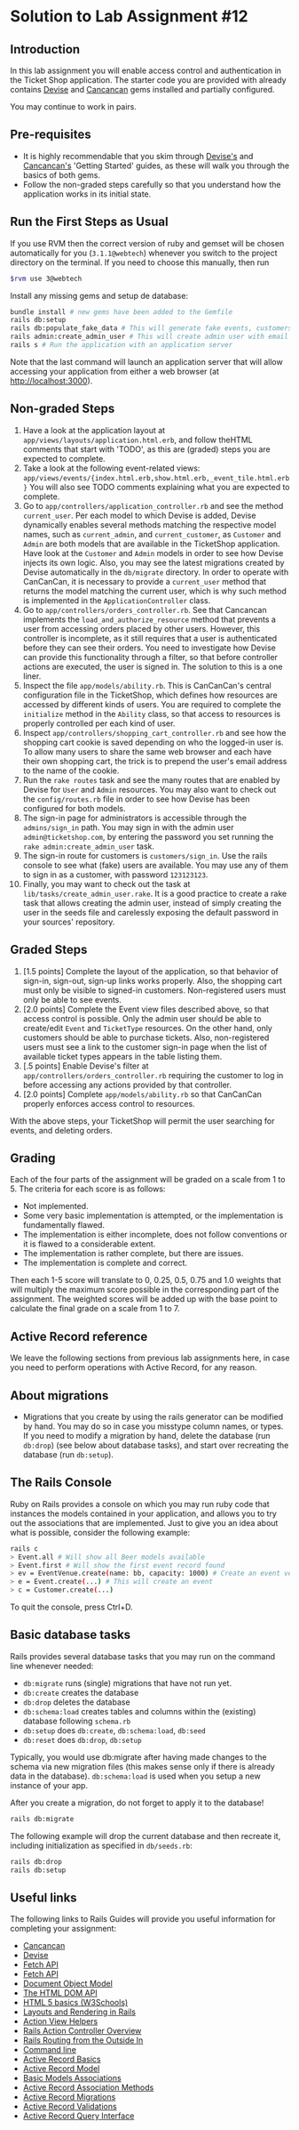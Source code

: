 # Solution to Lab Assignment #12

## Introduction

In this lab assignment you will enable access control and authentication in the Ticket Shop application. The starter code you are provided with already contains [Devise](https://github.com/heartcombo/devise) and [Cancancan](https://github.com/CanCanCommunity/cancancan) gems installed and partially configured.

You may continue to work in pairs.

## Pre-requisites

* It is highly recommendable that you skim through [Devise's](https://github.com/heartcombo/devise)
and [Cancancan's](https://github.com/CanCanCommunity/cancancan) 'Getting Started'
guides, as these will walk you through the basics of both gems.
* Follow the non-graded steps carefully so that you understand how the application works in its
initial state.

## Run the First Steps as Usual

If you use RVM then the correct version of ruby and gemset will be chosen automatically for you (`3.1.1@webtech`)
whenever you switch to the project directory on the terminal. If you need to choose this manually, then run

```sh
$rvm use 3@webtech
```

Install any missing gems and setup de database:

```sh
bundle install # new gems have been added to the Gemfile
rails db:setup
rails db:populate_fake_data # This will generate fake events, customers, etc.
rails admin:create_admin_user # This will create admin user with email admin@ticketshop.com, and with the password you enter\
rails s # Run the application with an application server
```

Note that the last command will launch an application server that will allow accessing your application from either a web browser (at [http://localhost:3000](http://localhost:3000)).

## Non-graded Steps

1. Have a look at the application layout at `app/views/layouts/application.html.erb`, and follow theHTML comments that start with 'TODO', as this are (graded) steps you are expected to complete.
2. Take a look at the following event-related views: `app/views/events/{index.html.erb,show.html.erb,_event_tile.html.erb}` You will also see TODO comments explaining what you are expected to complete.
3. Go to `app/controllers/application_controller.rb` and see the method `current_user`. Per each model to which Devise is added, Devise dynamically enables several methods matching the respective model names, such as `current_admin`, and `current_customer`, as `Customer` and `Admin` are both models that are available in the TicketShop application. Have look at the `Customer` and `Admin` models in order to see how Devise injects its own logic. Also, you may see the latest migrations created by Devise automatically in the `db/migrate` directory. In order to operate with CanCanCan, it is necessary to provide a `current_user` method that returns the model matching the current user, which is why such method is implemented in the `ApplicationController` class.
4. Go to `app/controllers/orders_controller.rb`. See that Cancancan implements the `load_and_authorize_resource` method that prevents a user from accessing orders placed by other users. However, this controller is incomplete, as it still requires that a user is authenticated before they can see their orders. You need to investigate how Devise can provide this functionality through a filter, so that before controller actions are executed, the user is signed in. The solution to this is a one liner.
5. Inspect the file `app/models/ability.rb`. This is CanCanCan's central configuration file in the TicketShop, which defines how resources are accessed by different kinds of users. You are required to complete the `initialize` method in the `Ability` class, so that access to resources is properly controlled per each kind of user.
6. Inspect `app/controllers/shopping_cart_controller.rb` and see how the shopping cart cookie is saved depending on who the logged-in user is. To allow many users to share the same web browser and each have their own shopping cart, the trick is to prepend the user's email address to the name of the cookie.  
7. Run the `rake routes` task and see the many routes that are enabled by Devise for `User` and `Admin` resources. You may also want to check out the `config/routes.rb` file in order to see how Devise has been configured for both models.
8. The sign-in page for administrators is accessible through the `admins/sign_in` path. You may sign in with the admin user `admin@ticketshop.com`, by entering the password you set running the `rake admin:create_admin_user` task.
9. The sign-in route for customers is `customers/sign_in`. Use the rails console to see what (fake) users are available. You may use any of them to sign in as a customer, with password `123123123`.
9. Finally, you may want to check out the task at `lib/tasks/create_admin_user.rake`. It is a good practice to create a rake task that allows creating the admin user, instead of simply creating the user in the seeds file and carelessly exposing the default password in your sources' repository.

## Graded Steps

1. [1.5 points] Complete the layout of the application, so that behavior of sign-in, sign-out, sign-up links works properly. Also, the shopping cart must only be visible to signed-in customers. Non-registered users must only be able to see events.
2. [2.0 points] Complete the Event view files described above, so that access control is possible. Only the admin user should be able to create/edit `Event` and `TicketType` resources. On the other hand, only customers should be able to purchase tickets. Also, non-registered users must see a link to the customer sign-in page when the list of available ticket types appears in the table listing them.
3. [.5 points] Enable Devise's filter at `app/controllers/orders_controller.rb` requiring the customer to log in before accessing any actions provided by that controller.
4. [2.0 points] Complete `app/models/ability.rb` so that CanCanCan properly enforces access control to resources.

With the above steps, your TicketShop will permit the user searching for events, and deleting orders. 

## Grading

Each of the four parts of the assignment will be graded on a scale from 1 to 5. The criteria for each score is as follows:

* Not implemented.
* Some very basic implementation is attempted, or the implementation is fundamentally flawed.
* The implementation is either incomplete, does not follow conventions or it is flawed to a considerable extent.
* The implementation is rather complete, but there are issues.
* The implementation is complete and correct.

Then each 1-5 score will translate to 0, 0.25, 0.5, 0.75 and 1.0 weights that will multiply the maximum score possible in the corresponding part of the assignment. The weighted scores will be added up with the base point to calculate the final grade on a scale from 1 to 7.

## Active Record reference

We leave the following sections from previous lab assignments here, in case you need to perform operations with Active Record, for any reason.

## About migrations

* Migrations that you create by using the rails generator can be modified by hand. You may do so in case you misstype column names, or types. If you need to modify a migration by hand, delete the database (run `db:drop`) (see below about database tasks), and start over recreating the database (run `db:setup`).

## The Rails Console

Ruby on Rails provides a console on which you may run ruby code that instances the models contained in your application, and allows you to try out the associations that are implemented. Just to give you an idea about what is possible, consider the following example:

```sh
rails c
> Event.all # Will show all Beer models available
> Event.first # Will show the first event record found
> ev = EventVenue.create(name: bb, capacity: 1000) # Create an event venue
> e = Event.create(...) # This will create an event
> c = Customer.create(...)
```

To quit the console, press Ctrl+D.

## Basic database tasks

Rails provides several database tasks that you may run on the command line whenever needed:

* `db:migrate` runs (single) migrations that have not run yet.
* `db:create` creates the database
* `db:drop` deletes the database
* `db:schema:load` creates tables and columns within the (existing) database following `schema.rb`
* `db:setup` does `db:create`, `db:schema:load`,  `db:seed`
* `db:reset` does `db:drop`, `db:setup`

Typically, you would use db:migrate after having made changes to the schema via new migration files (this makes sense only if there is already data in the database). `db:schema:load` is used when you setup a new instance of your app.

After you create a migration, do not forget to apply it to the database!

```sh
rails db:migrate
```

The following example will drop the current database and then recreate it, including initialization as specified in `db/seeds.rb`:

```sh
rails db:drop
rails db:setup
```

## Useful links

The following links to Rails Guides will provide you useful information for completing your assignment:

* [Cancancan](https://github.com/CanCanCommunity/cancancan)
* [Devise](https://github.com/heartcombo/devise)
* [Fetch API](https://developer.mozilla.org/en-US/docs/Web/API/Fetch_API)
* [Fetch API](https://developer.mozilla.org/en-US/docs/Web/API/Fetch_API)
* [Document Object Model](https://developer.mozilla.org/en-US/docs/Web/API/Document_Object_Model)
* [The HTML DOM API](https://developer.mozilla.org/en-US/docs/Web/API/HTML_DOM_API)
* [HTML 5 basics (W3Schools)](https://www.w3schools.com/html/html_basic.asp)
* [Layouts and Rendering in Rails](https://edgeguides.rubyonrails.org/layouts_and_rendering.html)
* [Action View Helpers](https://edgeguides.rubyonrails.org/form_helpers.html) 
* [Rails Action Controller Overview](https://edgeguides.rubyonrails.org/action_controller_overview.html) 
* [Rails Routing from the Outside In](https://edgeguides.rubyonrails.org/routing.html)
* [Command line](http://edgeguides.rubyonrails.org/command_line.html)
* [Active Record Basics](http://edgeguides.rubyonrails.org/active_record_basics.html)
* [Active Record Model](http://api.rubyonrails.org/classes/ActiveModel/Model.html)
* [Basic Models Associations](http://edgeguides.rubyonrails.org/association_basics.html)
* [Active Record Association Methods](http://api.rubyonrails.org/classes/ActiveRecord/Associations/ClassMethods.html)
* [Active Record Migrations](http://edgeguides.rubyonrails.org/active_record_migrations.html)
* [Active Record Validations](https://edgeguides.rubyonrails.org/active_record_validations.html)
* [Active Record Query Interface](https://edgeguides.rubyonrails.org/active_record_callbacks.html)
